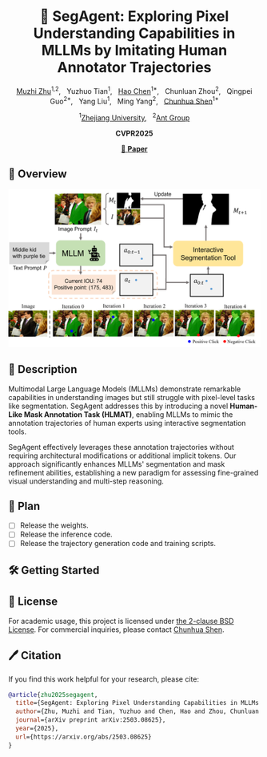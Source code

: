 <div align="center">

# 🎯 SegAgent: Exploring Pixel Understanding Capabilities in MLLMs by Imitating Human Annotator Trajectories

[Muzhi Zhu](https://scholar.google.com/citations?user=064gBH4AAAAJ&hl=en)<sup>1,2</sup>, &nbsp;
Yuzhuo Tian<sup>1</sup>, &nbsp;
[Hao Chen](https://stan-haochen.github.io/)<sup>1*</sup>, &nbsp;
Chunluan Zhou<sup>2</sup>, &nbsp;
Qingpei Guo<sup>2*</sup>, &nbsp;
Yang Liu<sup>1</sup>, &nbsp;
Ming Yang<sup>2</sup>, &nbsp;
[Chunhua Shen](https://cshen.github.io/)<sup>1*</sup>

<sup>1</sup>[Zhejiang University](https://www.zju.edu.cn/english/), &nbsp;
<sup>2</sup>[Ant Group](https://www.antgroup.com/en)

**CVPR2025**

[📄 **Paper**](https://arxiv.org/abs/2503.08625)
</div>

## 🚀 Overview
<div align="center">
<img width="800" alt="SegAgent Framework" src="images/framework.png">
</div>

## 📖 Description

Multimodal Large Language Models (MLLMs) demonstrate remarkable capabilities in understanding images but still struggle with pixel-level tasks like segmentation. SegAgent addresses this by introducing a novel **Human-Like Mask Annotation Task (HLMAT)**, enabling MLLMs to mimic the annotation trajectories of human experts using interactive segmentation tools.

SegAgent effectively leverages these annotation trajectories without requiring architectural modifications or additional implicit tokens. Our approach significantly enhances MLLMs' segmentation and mask refinement abilities, establishing a new paradigm for assessing fine-grained visual understanding and multi-step reasoning.




## 🚩 Plan
<!-- - [ ] Release the weights. -->
- [ ] Release the weights.
- [ ] Release the inference code.
- [ ] Release the trajectory generation code and training scripts.
<!-- --- -->



## 🛠️ Getting Started



## 🎫 License

For academic usage, this project is licensed under [the 2-clause BSD License](LICENSE). For commercial inquiries, please contact [Chunhua Shen](mailto:chhshen@gmail.com).

## 🖊️ Citation

If you find this work helpful for your research, please cite:

```BibTeX
@article{zhu2025segagent,
  title={SegAgent: Exploring Pixel Understanding Capabilities in MLLMs by Imitating Human Annotator Trajectories},
  author={Zhu, Muzhi and Tian, Yuzhuo and Chen, Hao and Zhou, Chunluan and Guo, Qingpei and Liu, Yang and Yang, Ming and Shen, Chunhua},
  journal={arXiv preprint arXiv:2503.08625},
  year={2025},
  url={https://arxiv.org/abs/2503.08625}
}